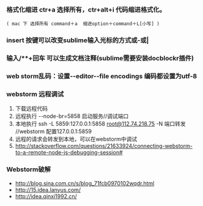 ### 格式化缩进 ctr+a 选择所有，ctr+alt+i 代码缩进格式化。
`( mac 下 选择所有 command＋a  缩进option＋command＋L[小写] )`

### insert 按键可以改变sublime输入光标的方式或-或|

### 输入/**+回车 可以生成文档注释(sublime需要安装docblockr插件)

### web storm乱码：设置--editor--file encodings 编码都设置为utf-8

### webstorm 远程调试
1. 下载远程代码
2. 远程执行   --node-br=5858 启动服务//调试端口
3. 本地执行 ssh -L 5859:127.0.0.1:5858 root@112.74.218.75 -N  端口转发 //webstorm 配置127.0.0.1:5859
4. 远程的请求会转发到本地，可以在webstorm中调试
5. http://stackoverflow.com/questions/21633924/connecting-webstorm-to-a-remote-node-js-debugging-session#

### Webstorm破解
* http://blog.sina.com.cn/s/blog_71fcb0970102wqdr.html
* http://15.idea.lanyus.com/
* http://idea.qinxi1992.cn/
